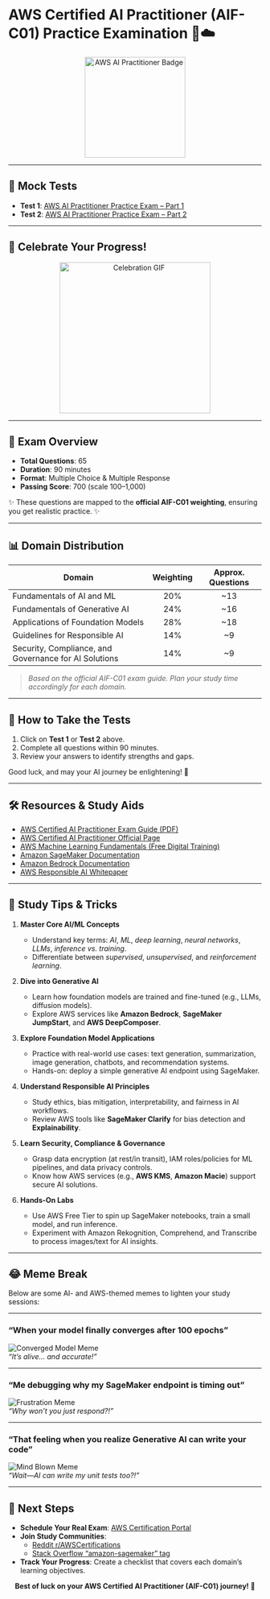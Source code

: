 # AWS Certified AI Practitioner (AIF-C01) Practice Examination 🤖☁️

<p align="center">
  <a href="https://aws.amazon.com/certification/certified-ai-practitioner/">
    <img src="https://d1.awsstatic.com/training-and-certification/Certification%20Badges/AWS-Certified-AI-Practitioner_512x512.c2ecddcbd5dd1cef2105adcf507e29c6e23ba1b5.png" alt="AWS AI Practitioner Badge" width="200"/>
  </a>
</p>

---

## 📌 Mock Tests

- **Test 1**: [AWS AI Practitioner Practice Exam – Part 1](https://gemini.google.com/share/831728eba078)  
- **Test 2**: [AWS AI Practitioner Practice Exam – Part 2](https://gemini.google.com/share/b0b69e89d5ee)

---

## 🎉 Celebrate Your Progress!

<div align="center">
  <img src="https://media.giphy.com/media/26ufdipQqU2lhNA4g/giphy.gif" alt="Celebration GIF" width="300"/>
</div>

---

## 📝 Exam Overview

- **Total Questions**: 65  
- **Duration**: 90 minutes  
- **Format**: Multiple Choice & Multiple Response  
- **Passing Score**: 700 (scale 100–1,000)  

✨ These questions are mapped to the **official AIF-C01 weighting**, ensuring you get realistic practice. ✨

---

## 📊 Domain Distribution

| **Domain**                                             | **Weighting** | **Approx. Questions** |
|--------------------------------------------------------|:-------------:|:---------------------:|
| Fundamentals of AI and ML                              |      20%      |          ~13          |
| Fundamentals of Generative AI                          |      24%      |          ~16          |
| Applications of Foundation Models                       |      28%      |          ~18          |
| Guidelines for Responsible AI                          |      14%      |           ~9          |
| Security, Compliance, and Governance for AI Solutions   |      14%      |           ~9          |

> *Based on the official AIF-C01 exam guide. Plan your study time accordingly for each domain.*

---

## 🔗 How to Take the Tests

1. Click on **Test 1** or **Test 2** above.  
2. Complete all questions within 90 minutes.  
3. Review your answers to identify strengths and gaps.  

Good luck, and may your AI journey be enlightening! 🚀

---

## 🛠 Resources & Study Aids

- [AWS Certified AI Practitioner Exam Guide (PDF)](https://d1.awsstatic.com/training-and-certification/docs-ai-practitioner/AWS-Certified-AI-Practitioner_Exam-Guide.pdf)  
- [AWS Certified AI Practitioner Official Page](https://aws.amazon.com/certification/certified-ai-practitioner/)  
- [AWS Machine Learning Fundamentals (Free Digital Training)](https://aws.amazon.com/training/learning-paths/machine-learning/)  
- [Amazon SageMaker Documentation](https://docs.aws.amazon.com/sagemaker/)  
- [Amazon Bedrock Documentation](https://docs.aws.amazon.com/bedrock/)  
- [AWS Responsible AI Whitepaper](https://d1.awsstatic.com/whitepapers/ai-responsible-innovation/AWS_Responsible_AI.pdf)

---

## 📖 Study Tips & Tricks

1. **Master Core AI/ML Concepts**  
   - Understand key terms: _AI_, _ML_, _deep learning_, _neural networks_, _LLMs_, _inference vs. training_.  
   - Differentiate between _supervised_, _unsupervised_, and _reinforcement learning_.  

2. **Dive into Generative AI**  
   - Learn how foundation models are trained and fine-tuned (e.g., LLMs, diffusion models).  
   - Explore AWS services like **Amazon Bedrock**, **SageMaker JumpStart**, and **AWS DeepComposer**.  

3. **Explore Foundation Model Applications**  
   - Practice with real-world use cases: text generation, summarization, image generation, chatbots, and recommendation systems.  
   - Hands-on: deploy a simple generative AI endpoint using SageMaker.  

4. **Understand Responsible AI Principles**  
   - Study ethics, bias mitigation, interpretability, and fairness in AI workflows.  
   - Review AWS tools like **SageMaker Clarify** for bias detection and **Explainability**.  

5. **Learn Security, Compliance & Governance**  
   - Grasp data encryption (at rest/in transit), IAM roles/policies for ML pipelines, and data privacy controls.  
   - Know how AWS services (e.g., **AWS KMS**, **Amazon Macie**) support secure AI solutions.  

6. **Hands-On Labs**  
   - Use AWS Free Tier to spin up SageMaker notebooks, train a small model, and run inference.  
   - Experiment with Amazon Rekognition, Comprehend, and Transcribe to process images/text for AI insights.

---

## 😂 Meme Break

Below are some AI- and AWS-themed memes to lighten your study sessions:

---

### “When your model finally converges after 100 epochs”  
![Converged Model Meme](https://i.imgflip.com/6j3j8i.jpg)  
*“It’s alive… and accurate!”*

---

### “Me debugging why my SageMaker endpoint is timing out”  
![Frustration Meme](https://i.imgflip.com/5s6d1x.jpg)  
*“Why won’t you just respond?!”*

---

### “That feeling when you realize Generative AI can write your code”  
![Mind Blown Meme](https://i.imgflip.com/4/40w7yg.jpg)  
*“Wait—AI can write my unit tests too?!”*

---

## 🚀 Next Steps

- **Schedule Your Real Exam**: [AWS Certification Portal](https://www.aws.training/certifications)  
- **Join Study Communities**:  
  - [Reddit r/AWSCertifications](https://www.reddit.com/r/AWSCertifications/)  
  - [Stack Overflow “amazon-sagemaker” tag](https://stackoverflow.com/questions/tagged/amazon-sagemaker)  
- **Track Your Progress**: Create a checklist that covers each domain’s learning objectives.

<p align="center">
  <strong>Best of luck on your AWS Certified AI Practitioner (AIF-C01) journey! 🌟</strong>
</p>
